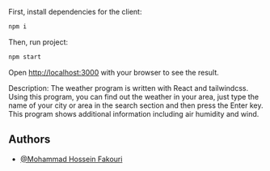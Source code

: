 First, install dependencies for the client:
```bash
npm i
```
Then, run project:
```bash
npm start
```
Open [http://localhost:3000](http://localhost:3000) with your browser to see the result.

Description:
The weather program is written with React and tailwindcss.
Using this program, you can find out the weather in your area, just type the name of your city or area in the search section and then press the Enter key.
This program shows additional information including air humidity and wind.

## Authors

-   [@Mohammad Hossein Fakouri](https://github.com//mh-html)
